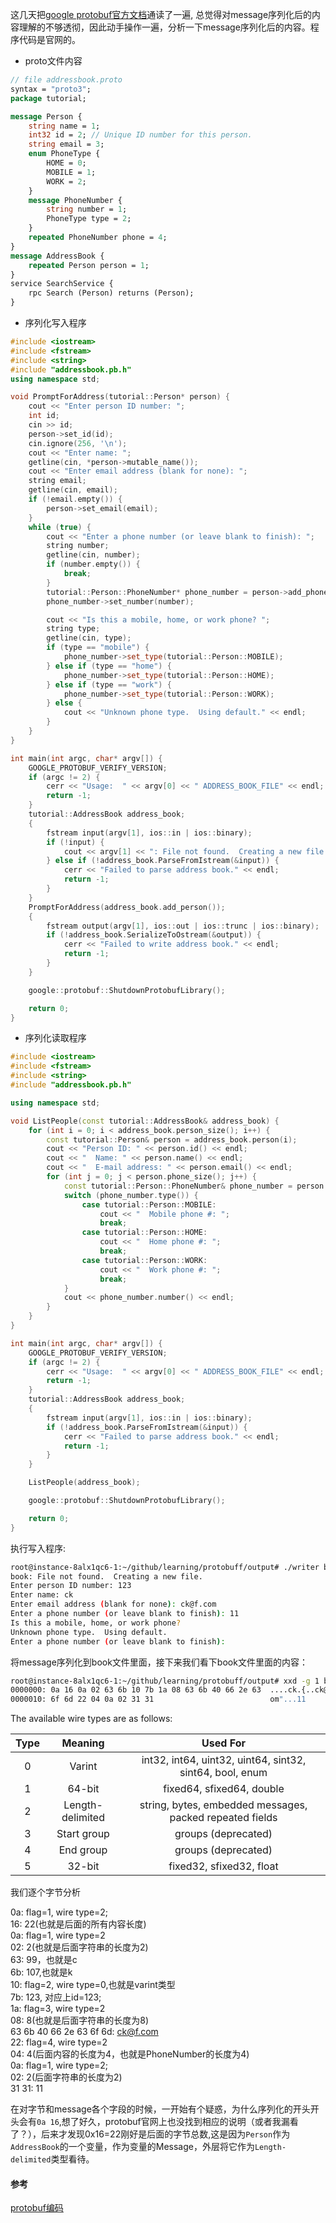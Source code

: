 <!--
author: checkking
date: 2017-04-07
title: protobuf序列化编码实例分析
tags: pprotobuf
category: protobuf
status: publish
summary: Google Protobuf二进制代码解析
-->
这几天把[google protobuf官方文档](https://developers.google.com/protocol-buffers)通读了一遍, 总觉得对message序列化后的内容理解的不够透彻，因此动手操作一遍，分析一下message序列化后的内容。程序代码是官网的。

- proto文件内容

```proto
// file addressbook.proto
syntax = "proto3";
package tutorial; 

message Person { 
    string name = 1; 
    int32 id = 2; // Unique ID number for this person. 
    string email = 3; 
    enum PhoneType { 
        HOME = 0; 
        MOBILE = 1; 
        WORK = 2; 
    } 
    message PhoneNumber { 
        string number = 1; 
        PhoneType type = 2;
    } 
    repeated PhoneNumber phone = 4; 
} 
message AddressBook { 
    repeated Person person = 1; 
}
service SearchService { 
    rpc Search (Person) returns (Person); 
} 
```
- 序列化写入程序

```cpp
#include <iostream>
#include <fstream>
#include <string>
#include "addressbook.pb.h"
using namespace std;

void PromptForAddress(tutorial::Person* person) {
    cout << "Enter person ID number: ";
    int id;
    cin >> id;
    person->set_id(id);
    cin.ignore(256, '\n');
    cout << "Enter name: ";
    getline(cin, *person->mutable_name());
    cout << "Enter email address (blank for none): ";
    string email;
    getline(cin, email);
    if (!email.empty()) {
        person->set_email(email);
    }
    while (true) {
        cout << "Enter a phone number (or leave blank to finish): ";
        string number;
        getline(cin, number);
        if (number.empty()) {
            break;
        }
        tutorial::Person::PhoneNumber* phone_number = person->add_phone();
        phone_number->set_number(number);

        cout << "Is this a mobile, home, or work phone? ";
        string type;
        getline(cin, type);
        if (type == "mobile") {
            phone_number->set_type(tutorial::Person::MOBILE);
        } else if (type == "home") {
            phone_number->set_type(tutorial::Person::HOME);
        } else if (type == "work") {
            phone_number->set_type(tutorial::Person::WORK);
        } else {
            cout << "Unknown phone type.  Using default." << endl;
        }
    }
}

int main(int argc, char* argv[]) {
    GOOGLE_PROTOBUF_VERIFY_VERSION;
    if (argc != 2) {
        cerr << "Usage:  " << argv[0] << " ADDRESS_BOOK_FILE" << endl;
        return -1;
    }
    tutorial::AddressBook address_book;
    {
        fstream input(argv[1], ios::in | ios::binary);
        if (!input) {
            cout << argv[1] << ": File not found.  Creating a new file." << endl;
        } else if (!address_book.ParseFromIstream(&input)) {
            cerr << "Failed to parse address book." << endl;
            return -1;
        }
    }
    PromptForAddress(address_book.add_person());
    {
        fstream output(argv[1], ios::out | ios::trunc | ios::binary);
        if (!address_book.SerializeToOstream(&output)) {
            cerr << "Failed to write address book." << endl;
            return -1;
        }
    }

    google::protobuf::ShutdownProtobufLibrary();

    return 0;
}
```
- 序列化读取程序

```cpp
#include <iostream>
#include <fstream>
#include <string>
#include "addressbook.pb.h"

using namespace std;

void ListPeople(const tutorial::AddressBook& address_book) {
    for (int i = 0; i < address_book.person_size(); i++) {
        const tutorial::Person& person = address_book.person(i);
        cout << "Person ID: " << person.id() << endl;
        cout << "  Name: " << person.name() << endl;
        cout << "  E-mail address: " << person.email() << endl;
        for (int j = 0; j < person.phone_size(); j++) {
            const tutorial::Person::PhoneNumber& phone_number = person.phone(j);
            switch (phone_number.type()) {
                case tutorial::Person::MOBILE:
                    cout << "  Mobile phone #: ";
                    break;
                case tutorial::Person::HOME:
                    cout << "  Home phone #: ";
                    break;
                case tutorial::Person::WORK:
                    cout << "  Work phone #: ";
                    break;
            }
            cout << phone_number.number() << endl;
        }
    }
}

int main(int argc, char* argv[]) {
    GOOGLE_PROTOBUF_VERIFY_VERSION;
    if (argc != 2) {
        cerr << "Usage:  " << argv[0] << " ADDRESS_BOOK_FILE" << endl;
        return -1;
    }
    tutorial::AddressBook address_book;
    {
        fstream input(argv[1], ios::in | ios::binary);
        if (!address_book.ParseFromIstream(&input)) {
            cerr << "Failed to parse address book." << endl;
            return -1;
        }
    }

    ListPeople(address_book);

    google::protobuf::ShutdownProtobufLibrary();

    return 0;
}
```
执行写入程序:

```bash
root@instance-8alx1qc6-1:~/github/learning/protobuff/output# ./writer book
book: File not found.  Creating a new file.
Enter person ID number: 123
Enter name: ck
Enter email address (blank for none): ck@f.com
Enter a phone number (or leave blank to finish): 11
Is this a mobile, home, or work phone? 
Unknown phone type.  Using default.
Enter a phone number (or leave blank to finish): 
```
将message序列化到book文件里面，接下来我们看下book文件里面的内容：
```bash
root@instance-8alx1qc6-1:~/github/learning/protobuff/output# xxd -g 1 book
0000000: 0a 16 0a 02 63 6b 10 7b 1a 08 63 6b 40 66 2e 63  ....ck.{..ck@f.c
0000010: 6f 6d 22 04 0a 02 31 31                          om"...11
```
The available wire types are as follows: 

|Type|Meaning|	Used For|
|:---:|:---:|:----:|
|0	|Varint	|int32, int64, uint32, uint64, sint32, sint64, bool, enum|
|1	|64-bit	|fixed64, sfixed64, double|
|2	|Length-delimited	|string, bytes, embedded messages, packed repeated fields|
|3	|Start group|	groups (deprecated)|
|4	|End group	|groups (deprecated)|
|5	|32-bit	|fixed32, sfixed32, float|
我们逐个字节分析

0a: flag=1, wire type=2; <br/>
16: 22(也就是后面的所有内容长度)<br/>
0a: flag=1, wire type=2<br/>
02: 2(也就是后面字符串的长度为2)<br/>
63: 99，也就是c<br/>
6b: 107,也就是k<br/>
10: flag=2, wire type=0,也就是varint类型<br/>
7b: 123, 对应上id=123;<br/>
1a: flag=3, wire type=2 <br/>
08: 8(也就是后面字符串的长度为8)<br/>
63 6b 40 66 2e 63 6f 6d: ck@f.com<br/>
22: flag=4, wire type=2 <br/>
04: 4(后面内容的长度为4，也就是PhoneNumber的长度为4) <br/>
0a: flag=1, wire type=2; <br/>
02: 2(后面字符串的长度为2)<br/>
31 31: 11

在对字节和message各个字段的时候，一开始有个疑惑，为什么序列化的开头开头会有`0a 16`,想了好久，protobuf官网上也没找到相应的说明（或者我漏看了？），后来才发现0x16=22刚好是后面的字节总数,这是因为`Person`作为`AddressBook`的一个变量，作为变量的Message，外层将它作为`Length-delimited`类型看待。

#### 参考
[protobuf编码](https://developers.google.com/protocol-buffers/docs/encoding)
